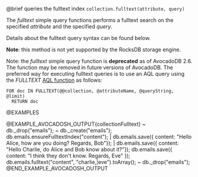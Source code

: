 

@brief queries the fulltext index
`collection.fulltext(attribute, query)`

The *fulltext* simple query functions performs a fulltext search on the specified
*attribute* and the specified *query*.

Details about the fulltext query syntax can be found below.

**Note**: this method is not yet supported by the RocksDB storage engine.

Note: the *fulltext* simple query function is **deprecated** as of AvocadoDB 2.6.
The function may be removed in future versions of AvocadoDB. The preferred
way for executing fulltext queries is to use an AQL query using the *FULLTEXT*
[AQL function](../Aql/FulltextFunctions.md) as follows:

    FOR doc IN FULLTEXT(@@collection, @attributeName, @queryString, @limit)
      RETURN doc

@EXAMPLES

@EXAMPLE_AVOCADOSH_OUTPUT{collectionFulltext}
~ db._drop("emails");
~ db._create("emails");
  db.emails.ensureFulltextIndex("content");
| db.emails.save({ content:
                   "Hello Alice, how are you doing? Regards, Bob"});
| db.emails.save({ content:
                   "Hello Charlie, do Alice and Bob know about it?"});
  db.emails.save({ content: "I think they don't know. Regards, Eve" });
  db.emails.fulltext("content", "charlie,|eve").toArray();
~ db._drop("emails");
@END_EXAMPLE_AVOCADOSH_OUTPUT
